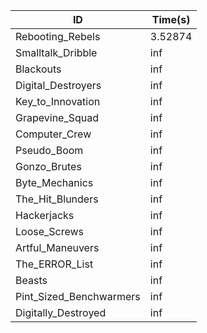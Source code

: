 |ID|Time(s)|
|-|-|
|Rebooting_Rebels|3.52874|
|Smalltalk_Dribble|inf|
|Blackouts|inf|
|Digital_Destroyers|inf|
|Key_to_Innovation|inf|
|Grapevine_Squad|inf|
|Computer_Crew|inf|
|Pseudo_Boom|inf|
|Gonzo_Brutes|inf|
|Byte_Mechanics|inf|
|The_Hit_Blunders|inf|
|Hackerjacks|inf|
|Loose_Screws|inf|
|Artful_Maneuvers|inf|
|The_ERROR_List|inf|
|Beasts|inf|
|Pint_Sized_Benchwarmers|inf|
|Digitally_Destroyed|inf|

